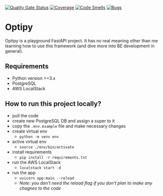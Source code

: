 [![Quality Gate Status](https://sonarcloud.io/api/project_badges/measure?project=zigcccc_optipy&metric=alert_status)](https://sonarcloud.io/summary/new_code?id=zigcccc_optipy)
[![Coverage](https://sonarcloud.io/api/project_badges/measure?project=zigcccc_optipy&metric=coverage)](https://sonarcloud.io/summary/new_code?id=zigcccc_optipy)
[![Code Smells](https://sonarcloud.io/api/project_badges/measure?project=zigcccc_optipy&metric=code_smells)](https://sonarcloud.io/summary/new_code?id=zigcccc_optipy)
[![Bugs](https://sonarcloud.io/api/project_badges/measure?project=zigcccc_optipy&metric=bugs)](https://sonarcloud.io/summary/new_code?id=zigcccc_optipy)

# Optipy

Optipy is a playground FastAPI project. It has no real meaning other than me learning how to use this framework (and dive more into BE development in general).


## Requirements
- Python version >=3.x
- PostgreSQL
- AWS LocalStack

## How to run this project locally?
- pull the code
- create new PostgreSQL DB and assign a super to it
- copy the `.env.example` file and make necessary changes
- create virtual env
  - `python -m venv env`
- active virtual env
  - `source ./env/bin/activate`
- install requirements
  - `pip install -r requirements.txt`
- run the AWS LocalStack
  - `localstack start -d`
- run the app
  - `uvicorn app:main --reload`
  - *Note: you don't need the reload flag if you don't plan to make any chagnes to the code*